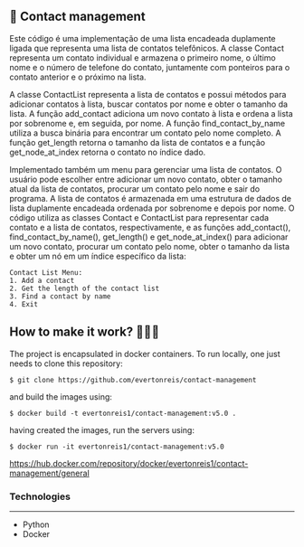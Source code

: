 ## 🧾 Contact management

Este código é uma implementação de uma lista encadeada duplamente ligada que representa uma lista de contatos telefônicos. A classe Contact representa um contato individual e armazena o primeiro nome, o último nome e o número de telefone do contato, juntamente com ponteiros para o contato anterior e o próximo na lista.

A classe ContactList representa a lista de contatos e possui métodos para adicionar contatos à lista, buscar contatos por nome e obter o tamanho da lista. A função add_contact adiciona um novo contato à lista e ordena a lista por sobrenome e, em seguida, por nome. A função find_contact_by_name utiliza a busca binária para encontrar um contato pelo nome completo. A função get_length retorna o tamanho da lista de contatos e a função get_node_at_index retorna o contato no índice dado.

Implementado também um menu para gerenciar uma lista de contatos. O usuário pode escolher entre adicionar um novo contato, obter o tamanho atual da lista de contatos, procurar um contato pelo nome e sair do programa. A lista de contatos é armazenada em uma estrutura de dados de lista duplamente encadeada ordenada por sobrenome e depois por nome. O código utiliza as classes Contact e ContactList para representar cada contato e a lista de contatos, respectivamente, e as funções add_contact(), find_contact_by_name(), get_length() e get_node_at_index() para adicionar um novo contato, procurar um contato pelo nome, obter o tamanho da lista e obter um nó em um índice específico da lista:
```
Contact List Menu:
1. Add a contact
2. Get the length of the contact list
3. Find a contact by name
4. Exit
```



## How to make it work? 🧑🏼‍💻

The project is encapsulated in docker containers. To run locally, one just needs to clone this repository:

`$ git clone https://github.com/evertonreis/contact-management`

and build the images using:

`$ docker build -t evertonreis1/contact-management:v5.0 .`

having created the images, run the servers using:

`$ docker run -it evertonreis1/contact-management:v5.0`

https://hub.docker.com/repository/docker/evertonreis1/contact-management/general

### Technologies

---

- Python
- Docker
